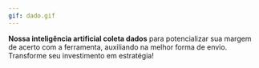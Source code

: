 ```yaml
---
gif: dado.gif
---
```


**Nossa inteligência artificial coleta dados** para potencializar sua margem de acerto com a ferramenta, auxiliando na melhor forma de envio. Transforme seu investimento em estratégia! 